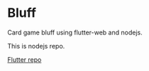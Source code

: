 # Bluff
Card game bluff using flutter-web and nodejs.

This is nodejs repo.

[Flutter repo](https://github.com/racnan/flutter-bluff)
